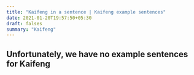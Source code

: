 ```yaml
---
title: "Kaifeng in a sentence | Kaifeng example sentences"
date: 2021-01-20T19:57:50+05:30
draft: falses
summary: "Kaifeng"
---
```

## Unfortunately, we have no example sentences for Kaifeng                 
